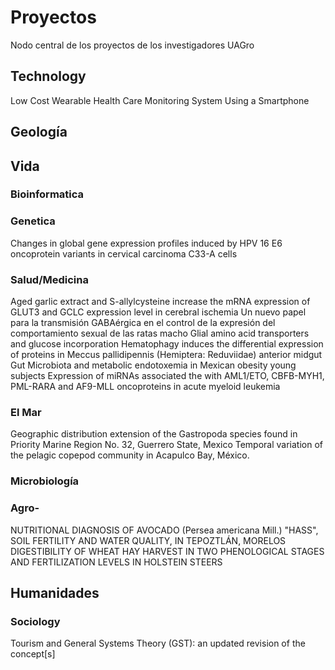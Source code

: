 # Proyectos
Nodo central de los proyectos de los investigadores UAGro

## Technology
Low Cost Wearable Health Care Monitoring System Using a Smartphone

## Geología

## Vida
### Bioinformatica

### Genetica
Changes in global gene expression profiles induced by HPV 16 E6 oncoprotein variants in cervical carcinoma C33-A cells

### Salud/Medicina
Aged garlic extract and S-allylcysteine increase the mRNA expression of GLUT3 and GCLC expression level in cerebral ischemia
Un nuevo papel para la transmisión GABAérgica en el control de la expresión del comportamiento sexual de las ratas macho
Glial amino acid transporters and glucose incorporation
Hematophagy induces the differential expression of proteins in Meccus pallidipennis (Hemiptera: Reduviidae) anterior midgut
Gut Microbiota and metabolic endotoxemia in Mexican obesity young subjects
Expression of miRNAs associated the with AML1/ETO, CBFB-MYH1, PML-RARA and AF9-MLL oncoproteins in acute myeloid leukemia

### El Mar
Geographic distribution extension of the Gastropoda species found in Priority Marine Region No. 32, Guerrero State, Mexico
Temporal variation of the pelagic copepod community in Acapulco Bay, México.

### Microbiología

### Agro-
NUTRITIONAL DIAGNOSIS OF AVOCADO (Persea americana Mill.) "HASS", SOIL FERTILITY AND WATER QUALITY, IN TEPOZTLÁN, MORELOS
DIGESTIBILITY OF WHEAT HAY HARVEST IN TWO PHENOLOGICAL STAGES AND FERTILIZATION LEVELS IN HOLSTEIN STEERS

## Humanidades
### Sociology
Tourism and General Systems Theory (GST): an updated revision of the concept[s]










